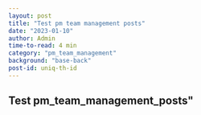 ```yaml
---
layout: post
title: "Test pm team management posts"
date: "2023-01-10"
author: Admin
time-to-read: 4 min
category: "pm_team_management"
background: "base-back"
post-id: uniq-th-id
---
```


## Test pm_team_management_posts"
